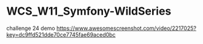 # WCS_W11_Symfony-WildSeries

challenge 24 demo https://www.awesomescreenshot.com/video/2217025?key=dc9ffd521dde70ce7745fae69aced0bc
